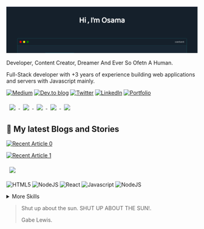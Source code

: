 [![Osama's GitHub Banner](./assets/GitHubHeader.png)](https://braydoncoyer.dev)

Developer, Content Creator, Dreamer And Ever So Ofetn A Human.

Full-Stack developer with +3 years of experience building web applications and servers with Javascript mainly.

[![Medium](https://img.shields.io/badge/Medium-12100E?style=for-the-badge&logo=medium&logoColor=white)](https://medium.com/@osama1010) [![Dev.to blog](https://img.shields.io/badge/dev.to-0A0A0A?style=for-the-badge&logo=dev.to&logoColor=white)](correct/this/link) [![Twitter](https://img.shields.io/badge/Twitter-%231DA1F2.svg?style=for-the-badge&logo=Twitter&logoColor=white)](https://twitter.com/Osam1010) [![LinkedIn](https://img.shields.io/badge/linkedin-%230077B5.svg?style=for-the-badge&logo=linkedin&logoColor=white)](https://www.linkedin.com/in/osama-ibrahim-a854841a5) [![Portfolio](https://img.shields.io/badge/Portfolio-%23000000.svg?style=for-the-badge&logo=firefox&logoColor=#FF7139)](https://o-portfolio.netlify.app/)

<a href="https://github.com/braydoncoyer/tailwindcss-v2-dark-mode-template">
  <img align="center" style="margin:0.5rem" src="https://github-readme-stats.vercel.app/api/pin/?username=osama865&repo=atomic-copy&title_color=ffffff&text_color=c9cacc&icon_color=4AB197&bg_color=1A2B34" />
</a> <a href="https://github.com/braydoncoyer/tailwindcss-v2-dark-mode-template">
  <img align="center" style="margin:0.5rem" src="https://github-readme-stats.vercel.app/api/pin/?username=osama865&repo=Life-Advise-api&title_color=ffffff&text_color=c9cacc&icon_color=4AB197&bg_color=1A2B34" />
</a>

<a href="https://github.com/braydoncoyer/tailwindcss-v2-dark-mode-template">
  <img align="center" style="margin:0.5rem" src="https://github-readme-stats.vercel.app/api/pin/?username=osama865&repo=Netflix&title_color=ffffff&text_color=c9cacc&icon_color=4AB197&bg_color=1A2B34" />
</a>

<a href="https://github.com/braydoncoyer/tailwindcss-v2-dark-mode-template">
  <img align="center" style="margin:0.5rem" src="https://github-readme-stats.vercel.app/api/pin/?username=osama865&repo=EasyApplyJobsBot&title_color=ffffff&text_color=c9cacc&icon_color=4AB197&bg_color=1A2B34" />
</a>

<a href="https://github.com/braydoncoyer/tailwindcss-v2-dark-mode-template">
  <img align="center" style="margin:0.5rem" src="https://github-readme-stats.vercel.app/api/pin/?username=osama865&repo=Amazon&title_color=ffffff&text_color=c9cacc&icon_color=4AB197&bg_color=1A2B34" />
</a>

## 📩 My latest Blogs and Stories

<!-- BLOG-POST-LIST:START -->

<a target="_blank" href="https://github-readme-medium-recent-article.vercel.app/medium/@osama1010/0"><img src="https://github-readme-medium-recent-article.vercel.app/medium/@osama1010/0" alt="Recent Article 0">

<a target="_blank" href="https://github-readme-medium-recent-article.vercel.app/medium/@osama1010/0"><img src="https://github-readme-medium-recent-article.vercel.app/medium/@osama1010/1" alt="Recent Article 1">

<!-- BLOG-POST-LIST:END -->

<div>

<a href="https://github.com/braydoncoyer">
  <img align="center" style="margin:0.5rem" src="https://github-readme-stats.vercel.app/api/top-langs/?username=osama865&hide=html,css&title_color=ffffff&text_color=c9cacc&icon_color=4AB197&bg_color=1A2B34" />
</a>

</div>

![HTML5](https://img.shields.io/badge/html5-%23E34F26.svg?style=for-the-badge&logo=html5&logoColor=white) ![NodeJS](https://img.shields.io/badge/node.js-6DA55F?style=for-the-badge&logo=node.js&logoColor=white) ![React](https://img.shields.io/badge/react-6DA55F?style=for-the-badge&logo=react&logoColor=white) ![Javascript](https://img.shields.io/badge/javascript-6DA55F?style=for-the-badge&logo=javascript&logoColor=white) ![NodeJS](https://img.shields.io/badge/python-6DA55F?style=for-the-badge&logo=python&logoColor=white)

<details>
<summary>More Skills</summary>

![MongoDB](https://img.shields.io/badge/mongodb-6DA55F?style=for-the-badge&logo=mongodb&logoColor=white) ![Express.js](https://img.shields.io/badge/express-6DA55F?style=for-the-badge&logo=express&logoColor=white) ![Netlify](https://img.shields.io/badge/netlify-6DA55F?style=for-the-badge&logo=netlify&logoColor=white) ![Meteor.js](https://img.shields.io/badge/meteor-6DA55F?style=for-the-badge&logo=meteor&logoColor=white)

![Shell scripting](https://img.shields.io/badge/shell-6DA55F?style=for-the-badge&logo=shell&logoColor=white) ![Heroku](https://img.shields.io/badge/heroku-6DA55F?style=for-the-badge&logo=heroku&logoColor=white) ![Firebase](https://img.shields.io/badge/firebase-6DA55F?style=for-the-badge&logo=firebase&logoColor=white) ![Redux.js](https://img.shields.io/badge/redux-6DA55F?style=for-the-badge&logo=redux&logoColor=white)

</details>


> Shut up about the sun. SHUT UP ABOUT THE SUN!.
>
>  Gabe Lewis.
